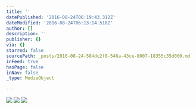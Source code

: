 ```yaml
---
title: ''
datePublished: '2016-08-24T06:19:43.312Z'
dateModified: '2016-08-24T06:13:14.518Z'
author: []
description: ''
publisher: {}
via: {}
starred: false
sourcePath: _posts/2016-08-24-584dc2f8-546a-43ce-8007-18355c35d000.md
inFeed: true
hasPage: false
inNav: false
_type: MediaObject

---
```

![](https://the-grid-user-content.s3-us-west-2.amazonaws.com/d5c1041c-22d0-4a72-9679-f4d0edefef52.jpg)
![](https://the-grid-user-content.s3-us-west-2.amazonaws.com/6c4f391f-233c-4274-aa60-48f725992d01.jpg)
![](https://the-grid-user-content.s3-us-west-2.amazonaws.com/797dec95-e1da-41bd-bb31-ddc6c497daea.jpg)